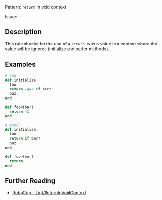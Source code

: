 Pattern: `return` in void context

Issue: -

## Description

This rule checks for the use of a `return `with a value in a context
where the value will be ignored (initialize and setter methods).

## Examples

```ruby
# bad
def initialize
  foo
  return :qux if bar?
  baz
end

def foo=(bar)
  return 42
end
```
```ruby
# good
def initialize
  foo
  return if bar?
  baz
end

def foo=(bar)
  return
end
```

## Further Reading

* [RuboCop - Lint/ReturnInVoidContext](https://docs.rubocop.org/rubocop/cops_lint.html#lintreturninvoidcontext)
